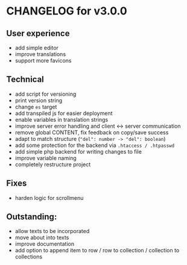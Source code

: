 # CHANGELOG for v3.0.0

## User experience

* add simple editor
* improve translations
* support more favicons

## Technical

* add script for versioning
* print version string
* change `es` target
* add transpiled js for easier deployment
* enable variables in translation strings
* improve server error handling and client <-> server communication
* remove global CONTENT, fix feedback on copy/save success
* adapt to match structure (`"del": number -> "del": boolean`)
* add some protection for the backend via `.htaccess / .htpasswd`
* add simple php backend for writing changes to file
* improve variable naming
* completely restructure project

## Fixes

* harden logic for scrollmenu

## Outstanding:

* allow texts to be incorporated
* move about into texts
* improve documentation
* add option to append item to row / row to collection / collection to collections
